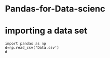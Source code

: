 # Pandas-for-Data-scienc

# importing a data set
~~~
import pandas as np
d=np.read_csv('Data.csv')
d
~~~
